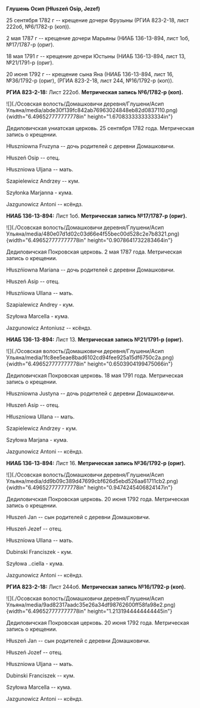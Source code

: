 **Глушень Осип (Hłuszeń Osip, Jezef)**

25 сентября 1782 г -- крещение дочери Фрузыны (РГИА 823-2-18, лист
222об, №6/1782-р (коп)).

2 мая 1787 г -- крещение дочери Марьяны (НИАБ 136-13-894, лист 1об,
№17/1787-р (ориг).

18 мая 1791 г -- крещение дочери Юстыны (НИАБ 136-13-894, лист 13,
№21/1791-р (ориг).

20 июня 1792 г -- крещение сына Яна (НИАБ 136-13-894, лист 16,
№36/1792-р (ориг), (РГИА 823-2-18, лист 244, №16/1792-р (коп)).

**РГИА 823-2-18:** Лист 222об. **Метрическая запись №6/1782-р (коп).**

![](./Осовская волость/Домашковичи деревня/Глушени/Асип Ульяна/media/abde30f139fc842ab76963024848eb82d0837110.png){width="6.496527777777778in"
height="1.6708333333333334in"}

Дедиловичская униатская церковь. 25 сентября 1782 года. Метрическая
запись о крещении.

Hłuszniowna Fruzyna -- дочь родителей с деревни Домашковичи.

Hłuszeń Osip -- отец.

Hłuszniowa Uljana -- мать.

Szapielewicz Andrzey -- кум.

Szyłonka Marjanna - кума.

Jazgunowicz Antoni -- ксёндз.

**НИАБ 136-13-894:** Лист 1об. **Метрическая запись №17/1787-р (ориг).**

![](./Осовская волость/Домашковичи деревня/Глушени/Асип Ульяна/media/480e07d1d02c03d66e4f55bec00d528c2e7b8321.png){width="6.496527777777778in"
height="0.9078641732283464in"}

Дедиловичская Покровская церковь. 2 мая 1787 года. Метрическая запись о
крещении.

Hłuszńiowna Mariana -- дочь родителей с деревни Домашковичи.

Hłuszeń Asip -- отец.

Hłuszńiowa Ullana -- мать.

Szapialewicz Andrey - кум.

Szyłowa Marcella - кума.

Jazgunowicz Antoniusz -- ксёндз.

**НИАБ 136-13-894:** Лист 13. **Метрическая запись №21/1791-р (ориг).**

![](./Осовская волость/Домашковичи деревня/Глушени/Асип Ульяна/media/1fc8ee5eae8bad6102cd94fee925a15df6750c2a.png){width="6.496527777777778in"
height="0.6503904199475066in"}

Дедиловичская Покровская церковь. 18 мая 1791 года. Метрическая запись о
крещении.

Hłuszniowna Justyna -- дочь родителей с деревни Домашковичи.

Hłuszeń Asip -- отец.

Hłluszniowa Ullana -- мать.

Szapielewicz Andrzey - кум.

Szyłowa Marjana - кума.

Jazgunowicz Antoni -- ксёндз.

**НИАБ 136-13-894:** Лист 16. **Метрическая запись №36/1792-р (ориг).**

![](./Осовская волость/Домашковичи деревня/Глушени/Асип Ульяна/media/dd9b09c389d47699cbf626d5ebd526aa61711cb2.png){width="6.496527777777778in"
height="0.9474245406824147in"}

Дедиловичская Покровская церковь. 20 июня 1792 года. Метрическая запись
о крещении.

Hłuszeń Jan -- сын родителей с деревни Домашковичи.

Hłuszeń Jezef -- отец.

Hłuszniowa Ullana -- мать.

Dubinski Franciszek - кум.

Szyłowa ..ciella - кума.

Jazgunowicz Antoni -- ксёндз.

**РГИА 823-2-18:** Лист 244об. **Метрическая запись №16/1792-р (коп).**

![](./Осовская волость/Домашковичи деревня/Глушени/Асип Ульяна/media/9ad82317aadc35e26a34df98762600ff58fa98e2.png){width="6.496527777777778in"
height="1.2131944444444445in"}

Дедиловичская Покровская церковь. 20 июня 1792 года. Метрическая запись
о крещении.

Hłuszeń Jan -- сын родителей с деревни Домашковичи.

Hłuszeń Jozef -- отец.

Hłuszniowa Uljana -- мать.

Dubinski Franciszek -- кум.

Szyłowa Marcella -- кума.

Jazgunowicz Antoni -- ксёндз.
